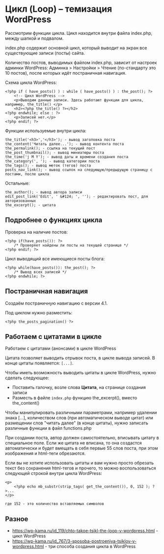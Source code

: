 # Цикл (Loop) &ndash; темизация WordPress
Рассмотрим функции цикла. Цикл находится внутри файла index.php, между шапкой и подвалом.

index.php содержит основной цикл, который выводит на экран все существующие записи (посты) сайта.

Количество постов, выводимых файлом index.php, зависит от настроек админки WordPress: Админка > Настройки > Чтение (по-стандарту это 10 постов), после которых идёт постраничная навигация.

Схема цикла WordPress:

    <?php if ( have_posts() ) : while ( have_posts() ) : the_post(); ?>
        <!-- Цикл WordPress -->
        <p>Выводим данные записи. Здесь работают функции для цикла, например, the_title() </p>
        <h2><?php the_title() ?></h2> 
    <?php endwhile; else : ?>
        <p>Записей нет.</p>
    <?php endif; ?>

Функции используемые внутри цикла:

    the_title('<h3>','</h3>'); - вывод заголовка поста
    the_content('Читать далее...'); - вывод контента поста
    the_permalink(); - ссылка на текущий пост
    the_post_thumbnail(); - вывод миниатюры поста
    the_time('j M Y'); - вывод даты и времени создания поста
    the_category(', '); - вывод категории поста
    the_tags(); - вывод меток (тегов) поста
    posts_nav_link(); - вывод ссылок на следующую/предыдущую страницу с постами, после цикла

Остальные:

    the_author(); - вывод автора записи
    edit_post_link('Edit', ' &#124; ', ''); - редактировать пост, для авторизованных
    the_excerpt(); - цитата

## Подробнее о функциях цикла
Проверка на наличие постов:

    <?php if(have_posts()): ?>
        /* Проверяет найдены ли посты на текущей странице */
    <?php endif; ?>

Цикл выводящий все имеющиеся посты блога:

    <?php while(have_posts()): the_post(); ?>
        /* Вывод всех записей */
    <?php endwhile; ?>

## Постраничная навигация
Создаём постраничную навигацию с версии 4.1.

Под циклом нужно разместить:

    <?php the_posts_pagination() ?>

## Работаем с цитатами в цикле
Работаем с цитатами (анонсами) в цикле WordPress

Цитата позволяет выводить отрывок поста, в цикле вывода записей. В конце цитаты появляется: `[...]`.

Чтобы иметь возможность выводить цитаты в цикле WordPress, нужно сделать следующее:

- Поставить галочку, возле слова **Цитата**, на странице создания записи
- Разместь в файле `index.php` функцию the_excerpt(), вместо the_content()

Чтобы манипулировать различными параметрами, например удалении знака [...], количеством слов (при автоматическом выводе цитат) или размещении слов "читать далее" (в конце цитаты), нужно записать различные функции в файл functions.php

При создании поста, автор должен самостоятельно, вписывать цитату в специальное поле. Если же цитата не вписана, то она создастся автоматически и будет вмещать в себя первые 55 слов поста, при этом изображения и html-теги обрезаются.

Eсли вы не хотите использовать цитаты и вам нужно просто обрезать текст без сохранения html-тегов и прочего, то можно воспользоваться следующей строкой внутри цикла WordPress:</p>

    <p>
        <?php echo mb_substr(strip_tags( get_the_content()), 0, 152 ); ?>...
    </p>
    
    где 152 - это количество вставляемых символов

## Разное
- https://wp-kama.ru/id_119/chto-takoe-tsikl-the-loop-v-wordpress.html - цикл WordPress
- https://wp-kama.ru/id_767/3-sposoba-postroeniya-tsiklov-v-wordpress.html - три способа создания цикла в WordPress